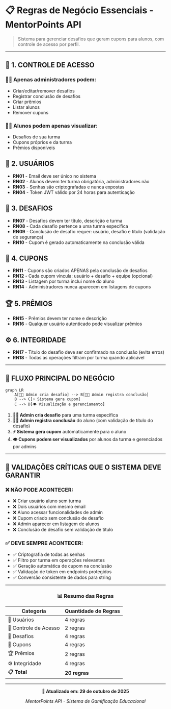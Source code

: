# 📋 Regras de Negócio Essenciais - MentorPoints API

> Sistema para gerenciar desafios que geram cupons para alunos, com controle de acesso por perfil.

---

## 🔐 1. CONTROLE DE ACESSO

### 👨‍💼 Apenas administradores podem:
- Criar/editar/remover desafios
- Registrar conclusão de desafios
- Criar prêmios
- Listar alunos
- Remover cupons

### 👨‍🎓 Alunos podem apenas visualizar:
- Desafios de sua turma
- Cupons próprios e da turma
- Prêmios disponíveis


## 👤 2. USUÁRIOS

- **RN01** - Email deve ser único no sistema
- **RN02** - Alunos devem ter turma obrigatória, administradores não
- **RN03** - Senhas são criptografadas e nunca expostas
- **RN04** - Token JWT válido por 24 horas para autenticação

## 🎯 3. DESAFIOS

- **RN07** - Desafios devem ter título, descrição e turma
- **RN08** - Cada desafio pertence a uma turma específica
- **RN09** - Conclusão de desafio requer: usuário, desafio e título (validação de segurança)
- **RN10** - Cupom é gerado automaticamente na conclusão válida

## 🎫 4. CUPONS

- **RN11** - Cupons são criados APENAS pela conclusão de desafios
- **RN12** - Cada cupom vincula: usuário + desafio + equipe (opcional)
- **RN13** - Listagem por turma inclui nome do aluno
- **RN14** - Administradores nunca aparecem em listagens de cupons

## 🏆 5. PRÊMIOS

- **RN15** - Prêmios devem ter nome e descrição
- **RN16** - Qualquer usuário autenticado pode visualizar prêmios

## ⚙️ 6. INTEGRIDADE

- **RN17** - Título do desafio deve ser confirmado na conclusão (evita erros)
- **RN18** - Todas as operações filtram por turma quando aplicável

---

## 🔄 FLUXO PRINCIPAL DO NEGÓCIO

```mermaid
graph LR
    A[🧑‍💼 Admin cria desafio] --> B[🧑‍💼 Admin registra conclusão]
    B --> C[⚡ Sistema gera cupom]
    C --> D[👁️ Visualização e gerenciamento]
```

1. **🧑‍💼 Admin cria desafio** para uma turma específica
2. **🧑‍💼 Admin registra conclusão** do aluno (com validação de título do desafio)
3. **⚡ Sistema gera cupom** automaticamente para o aluno
4. **👁️ Cupons podem ser visualizados** por alunos da turma e gerenciados por admins

---

## 🚨 VALIDAÇÕES CRÍTICAS QUE O SISTEMA DEVE GARANTIR

### ❌ **NÃO PODE ACONTECER:**
- ❌ Criar usuário aluno sem turma
- ❌ Dois usuários com mesmo email
- ❌ Aluno acessar funcionalidades de admin
- ❌ Cupom criado sem conclusão de desafio
- ❌ Admin aparecer em listagem de alunos
- ❌ Conclusão de desafio sem validação de título

### ✅ **DEVE SEMPRE ACONTECER:**
- ✅ Criptografia de todas as senhas
- ✅ Filtro por turma em operações relevantes
- ✅ Geração automática de cupom na conclusão
- ✅ Validação de token em endpoints protegidos
- ✅ Conversão consistente de dados para string

---

<div align="center">

### 📊 Resumo das Regras

| Categoria | Quantidade de Regras |
|-----------|---------------------|
| 👤 Usuários | 4 regras |
| 🔐 Controle de Acesso | 2 regras |
| 🎯 Desafios | 4 regras |
| 🎫 Cupons | 4 regras |
| 🏆 Prêmios | 2 regras |
| ⚙️ Integridade | 4 regras |
| **📋 Total** | **20 regras** |

</div>

---

<div align="center">

**📅 Atualizado em: 29 de outubro de 2025**

*MentorPoints API - Sistema de Gamificação Educacional*

</div>
